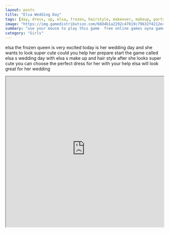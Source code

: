 ```yaml
---
layout: posts
title: "Elsa Wedding Day"
tags: [day, dress, up, elsa, frozen, hairstyle, makeover, makeup, party, wedding, free, online, games, oyna, game, free, games, play, play, games]
image: "https://img.gamedistribution.com/68d4b1a2292c47819c79632f4212e482.jpg"
summary: "use your mouse to play this game  free online games oyna game free games play play games"
category: "Girls"
---
```


elsa the frozen queen is very excited today is her wedding day and she wants to look super cute could you help her prepare start the game called elsa s wedding day with elsa s make up and hair style after she looks super cute you can choose the perfect dress for her with your help elsa will look great for her wedding

<iframe width="100%" height="480px;" src="https://flash.gamedistribution.com?game=68d4b1a2292c47819c79632f4212e482"></iframe>